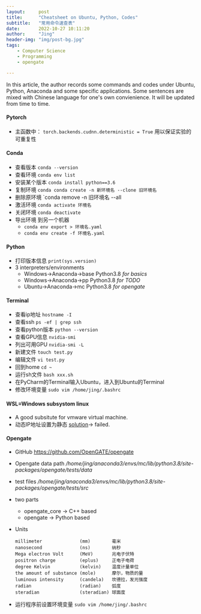 ```yaml
---
layout:     post
title:      "Cheatsheet on Ubuntu, Python, Codes"
subtitle:   "常用命令速查表"
date:       2022-10-27 10:11:20
author:     "Jing"
header-img: "img/post-bg.jpg"
tags:
    - Computer Science
    - Programming
    - opengate

---
```



In this article, the author records some commands and codes under Ubuntu, Python, Anaconda and some specific applications. Some sentences are mixed with Chinese language for one's own convienience. It will be updated from time to time.


####  Pytorch
* 主函数中：
`torch.backends.cudnn.deterministic = True`  用以保证实验的可重复性
#### Conda
* 查看版本 `conda --version`
* 查看环境 `conda env list`
* 安装某个版本 `conda install python==3.6` 
* 复制环境 `conda conda create -n 新环境名 --clone 旧环境名`
* 删除原环境 `conda remove -n 旧环境名 --all
* 激活环境 `conda activate 环境名`
* 关闭环境 `conda deactivate`
* 导出环境 到另一个机器 
  * `conda env export > 环境名.yaml`
  * `conda env create -f 环境名.yaml`
#### Python
* 打印版本信息 `print(sys.version)`
* 3 interpreters/environments
  * Windows->Anaconda->base Python3.8 _for basics_
  * Windows->Anaconda->pp   Python3.8 _for TODO_
  * Ubuntu->Anaconda->mc    Python3.8 _for opengate_
#### Terminal
* 查看ip地址 `hostname -I`
* 查看ssh `ps -ef | grep ssh`
* 查看python版本 `python --version`
* 查看GPU信息 `nvidia-smi` 
* 列出可用GPU `nvidia-smi -L` 
* 新建文件 `touch test.py`
* 编辑文件 `vi test.py`
* 回到home `cd ~`
* 运行sh文件 `bash xxx.sh`
* 在PyCharm的Terminal输入Ubuntu，进入到Ubuntu的Terminal
* 修改环境变量  `sudo vim /home/jing/.bashrc`
#### WSL=Windows subsystom linux
* A good subsitute for vmware virtual machine.
* 动态IP地址设置为静态 [solution](https://github.com/microsoft/WSL/issues/4150#issuecomment-504209723)-> failed.

#### Opengate
* GitHub https://github.com/OpenGATE/opengate
* Opengate data path _/home/jing/anaconda3/envs/mc/lib/python3.8/site-packages/opengate/tests/data_
* test files _/home/jing/anaconda3/envs/mc/lib/python3.8/site-packages/opengate/tests/src_
* two parts
  * opengate_core -> C++ based
  * opengate -> Python based 
* Units

      millimeter              (mm)        毫米
      nanosecond              (ns)        纳秒
      Mega electron Volt      (MeV)       兆电子伏特
      positron charge         (eplus)     正电子电荷
      degree Kelvin           (kelvin)    温度计量单位
      the amount of substance (mole)      摩尔，物质的量
      luminous intensity      (candela)   坎德拉，发光强度
      radian                  (radian)    弧度
      steradian               (steradian) 球面度
* 运行程序前设置环境变量 `sudo vim /home/jing/.bashrc`

